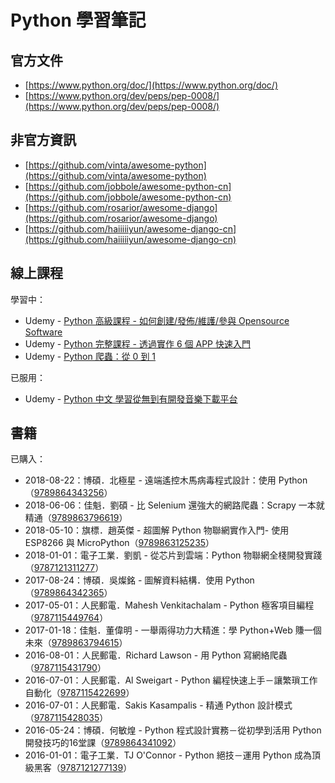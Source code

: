 # Python 學習筆記

## 官方文件

* [https://www.python.org/doc/](https://www.python.org/doc/)
* [https://www.python.org/dev/peps/pep-0008/](https://www.python.org/dev/peps/pep-0008/)

## 非官方資訊

* [https://github.com/vinta/awesome-python](https://github.com/vinta/awesome-python)
* [https://github.com/jobbole/awesome-python-cn](https://github.com/jobbole/awesome-python-cn)
* [https://github.com/rosarior/awesome-django](https://github.com/rosarior/awesome-django)
* [https://github.com/haiiiiiyun/awesome-django-cn](https://github.com/haiiiiiyun/awesome-django-cn)

## 線上課程

學習中：

* Udemy - [Python 高級課程 - 如何創建/發佈/維護/參與 Opensource Software](https://www.udemy.com/python-awesome-tools/)
* Udemy - [Python 完整課程 - 透過實作 6 個 APP 快速入門](https://www.udemy.com/python-6app/)
* Udemy - [Python 爬蟲：從 0 到 1](https://www.udemy.com/python-bug)

已服用：

* Udemy - [Python 中文 學習從無到有開發音樂下載平台](https://www.udemy.com/python-web-development/)

## 書籍

已購入：

* 2018-08-22：博碩．北極星 - 遠端遙控木馬病毒程式設計：使用 Python（[9789864343256](https://www.tenlong.com.tw/products/9789864343256)）
* 2018-06-06：佳魁．劉碩 - 比 Selenium 還強大的網路爬蟲：Scrapy 一本就精通（[9789863796619](https://www.tenlong.com.tw/products/9789863796619)）
* 2018-05-10：旗標．趙英傑 - 超圖解 Python 物聯網實作入門- 使用 ESP8266 與 MicroPython（[9789863125235](https://www.tenlong.com.tw/products/9789863125235)）
* 2018-01-01：電子工業．劉凱 - 從芯片到雲端：Python 物聯網全棧開發實踐（[9787121311277](https://book.douban.com/subject/27176648/)）
* 2017-08-24：博碩．吳燦銘 - 圖解資料結構．使用 Python（[9789864342365](https://www.tenlong.com.tw/products/9789864342365)）
* 2017-05-01：人民郵電．Mahesh Venkitachalam - Python 極客項目編程（[9787115449764](https://book.douban.com/subject/27050630/)）
* 2017-01-18：佳魁．董偉明 - 一舉兩得功力大精進：學 Python+Web 賺一個未來（[9789863794615](https://www.tenlong.com.tw/products/9789863794615)）
* 2016-08-01：人民郵電．Richard Lawson - 用 Python 寫網絡爬蟲（[9787115431790](https://book.douban.com/subject/26869992/)）
* 2016-07-01：人民郵電．Al Sweigart - Python 編程快速上手－讓繁瑣工作自動化（[9787115422699](https://book.douban.com/subject/26836700/)）
* 2016-07-01：人民郵電．Sakis Kasampalis - 精通 Python 設計模式（[9787115428035](https://book.douban.com/subject/26829015/)）
* 2016-05-24：博碩．何敏煌 - Python 程式設計實務－從初學到活用 Python 開發技巧的16堂課（[9789864341092](https://www.tenlong.com.tw/products/9789864341092)）
* 2016-01-01：電子工業．TJ O'Connor - Python 絕技－運用 Python 成為頂級黑客（[9787121277139](https://book.douban.com/subject/26702570/)）



